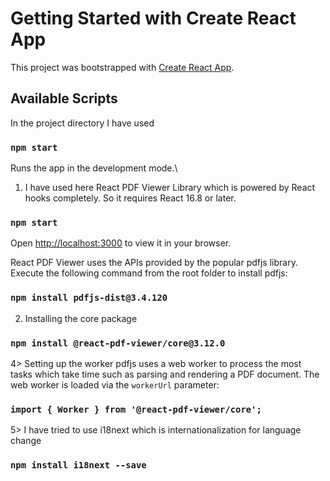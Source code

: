 # Getting Started with Create React App

This project was bootstrapped with [Create React App](https://github.com/facebook/create-react-app).

## Available Scripts

In the project directory
I have used 

### `npm start`

Runs the app in the development mode.\
1) I have used here React PDF Viewer Library which is powered by React hooks completely. So it requires React 16.8 or later.
### `npm start`
Open [http://localhost:3000](http://localhost:3000) to view it in your browser.

React PDF Viewer uses the APIs provided by the popular pdfjs library. Execute the following command from the root folder to install pdfjs:

### `npm install pdfjs-dist@3.4.120`

2) Installing the core package
### `npm install @react-pdf-viewer/core@3.12.0`


4> Setting up the worker
pdfjs uses a web worker to process the most tasks which take time such as parsing and rendering a PDF document. 
The web worker is loaded via the `workerUrl` parameter:

### `import { Worker } from '@react-pdf-viewer/core';`

5> I have tried to use i18next which is internationalization for language change 

### `npm install i18next --save`




